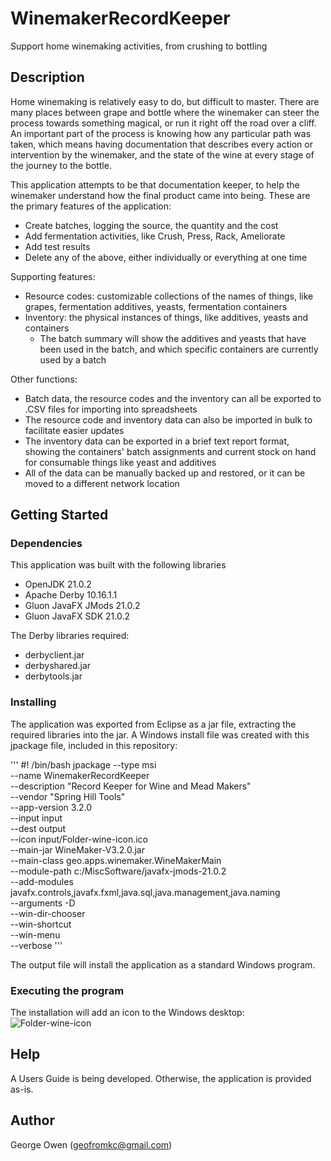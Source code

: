# WinemakerRecordKeeper
Support home winemaking activities, from crushing to bottling

## Description
Home winemaking is relatively easy to do, but difficult to master.  There are many places between grape and bottle where the winemaker can steer the process towards something magical, or run it right off the road over a cliff.  An important part of the process is knowing how any particular path was taken, which means having documentation that describes every action or intervention by the winemaker, and the state of the wine at every stage of the journey to the bottle.

This application attempts to be that documentation keeper, to help the winemaker understand how the final product came into being.   These are the primary features of the application:
* Create batches, logging the source, the quantity and the cost
* Add fermentation activities, like Crush, Press, Rack, Ameliorate
* Add test results
* Delete any of the above, either individually or everything at one time

Supporting features:
* Resource codes: customizable collections of the names of things, like grapes, fermentation additives, yeasts, fermentation containers
* Inventory: the physical instances of things, like additives, yeasts and containers
  * The batch summary will show the additives and yeasts that have been used in the batch, and which specific containers are currently used by a batch

Other functions:
* Batch data, the resource codes and the inventory can all be exported to .CSV files for importing into spreadsheets
* The resource code and inventory data can also be imported in bulk to facilitate easier updates
* The inventory data can be exported in a brief text report format, showing the containers' batch assignments and current stock on hand for consumable things like yeast and additives
* All of the data can be manually backed up and restored, or it can be moved to a different network location

## Getting Started

### Dependencies
This application was built with the following libraries
* OpenJDK 21.0.2
* Apache Derby 10.16.1.1
* Gluon JavaFX JMods 21.0.2
* Gluon JavaFX SDK 21.0.2

The Derby libraries required:
* derbyclient.jar
* derbyshared.jar
* derbytools.jar

### Installing
The application was exported from Eclipse as a jar file, extracting the required libraries into the jar.
A Windows install file was created with this jpackage file, included in this repository:

'''
#! /bin/bash
jpackage --type msi \
	--name WinemakerRecordKeeper \
	--description "Record Keeper for Wine and Mead Makers" \
	--vendor "Spring Hill Tools" \
	--app-version 3.2.0 \
	--input input \
	--dest output \
	--icon input/Folder-wine-icon.ico \
	--main-jar WineMaker-V3.2.0.jar \
	--main-class geo.apps.winemaker.WineMakerMain \
	--module-path c:/MiscSoftware/javafx-jmods-21.0.2 \
	--add-modules javafx.controls,javafx.fxml,java.sql,java.management,java.naming \
	--arguments -D \
	--win-dir-chooser \
	--win-shortcut \
	--win-menu \
	--verbose
'''

The output file will install the application as a standard Windows program.

### Executing the program
The installation will add an icon to the Windows desktop:
![Folder-wine-icon](https://github.com/user-attachments/assets/80acdf5b-3cd5-470f-aec0-8d4b61f56fe8)

## Help
A Users Guide is being developed.  Otherwise, the application is provided as-is.   

## Author
George Owen (geofromkc@gmail.com)
